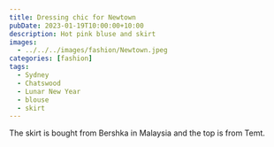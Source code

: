 ```yaml
---
title: Dressing chic for Newtown
pubDate: 2023-01-19T10:00:00+10:00
description: Hot pink bluse and skirt
images:
  - ../../../images/fashion/Newtown.jpeg
categories: [fashion]
tags:
  - Sydney
  - Chatswood
  - Lunar New Year
  - blouse
  - skirt
---
```


The skirt is bought from Bershka in Malaysia and the top is from Temt.
